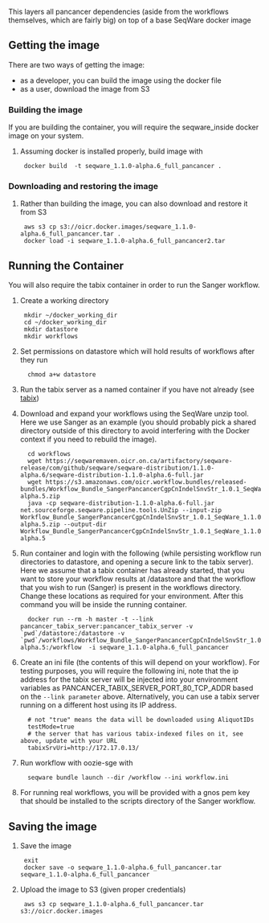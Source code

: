 This layers all pancancer dependencies (aside from the workflows themselves, which are fairly big)  on top of a base SeqWare docker image

## Getting the image

There are two ways of getting the image:
* as a developer, you can build the image using the docker file
* as a user, download the image from S3

### Building the image

If you are building the container, you will require the seqware\_inside docker image on your system. 

1. Assuming docker is installed properly, build image with 
 
        docker build  -t seqware_1.1.0-alpha.6_full_pancancer .

### Downloading and restoring the image

1. Rather than building the image, you can also download and restore it from S3 

        aws s3 cp s3://oicr.docker.images/seqware_1.1.0-alpha.6_full_pancancer.tar .
        docker load -i seqware_1.1.0-alpha.6_full_pancancer2.tar

## Running the Container

You will also require the tabix container in order to run the Sanger workflow. 

1. Create a working directory 

        mkdir ~/docker_working_dir
        cd ~/docker_working_dir 
        mkdir datastore
        mkdir workflows

2. Set permissions on datastore which will hold results of workflows after they run

         chmod a+w datastore

3. Run the tabix server as a named container if you have not already (see [tabix](../tabix)) 

4. Download and expand your workflows using the SeqWare unzip tool. Here we use Sanger as an example (you should probably pick a shared directory outside of this directory to avoid interfering with the Docker context if you need to rebuild the image). 

         cd workflows
         wget https://seqwaremaven.oicr.on.ca/artifactory/seqware-release/com/github/seqware/seqware-distribution/1.1.0-alpha.6/seqware-distribution-1.1.0-alpha.6-full.jar
         wget https://s3.amazonaws.com/oicr.workflow.bundles/released-bundles/Workflow_Bundle_SangerPancancerCgpCnIndelSnvStr_1.0.1_SeqWare_1.1.0-alpha.5.zip
         java -cp seqware-distribution-1.1.0-alpha.6-full.jar net.sourceforge.seqware.pipeline.tools.UnZip --input-zip Workflow_Bundle_SangerPancancerCgpCnIndelSnvStr_1.0.1_SeqWare_1.1.0-alpha.5.zip --output-dir  Workflow_Bundle_SangerPancancerCgpCnIndelSnvStr_1.0.1_SeqWare_1.1.0-alpha.5

5. Run container and login with the following (while persisting workflow run directories to datastore, and opening a secure link to the tabix server). Here we assume that a tabix container has already started, that you want to store your workflow results at /datastore and that the workflow that you wish to run (Sanger) is present in the workflows directory. Change these locations as required for your environment.  After this command you will be inside the running container.


         docker run --rm -h master -t --link pancancer_tabix_server:pancancer_tabix_server -v `pwd`/datastore:/datastore -v `pwd`/workflows/Workflow_Bundle_SangerPancancerCgpCnIndelSnvStr_1.0.1_SeqWare_1.1.0-alpha.5:/workflow  -i seqware_1.1.0-alpha.6_full_pancancer

6. Create an ini file (the contents of this will depend on your workflow). For testing purposes, you will require the following ini, note that the ip address for the tabix server will be injected into your environment variables as PANCANCER\_TABIX\_SERVER\_PORT\_80\_TCP\_ADDR based on the `--link parameter` above. Alternatively, you can use a tabix server running on a different host using its IP address.

         # not "true" means the data will be downloaded using AliquotIDs
         testMode=true
         # the server that has various tabix-indexed files on it, see above, update with your URL
         tabixSrvUri=http://172.17.0.13/   

7. Run workflow with oozie-sge with 

         seqware bundle launch --dir /workflow --ini workflow.ini

8. For running real workflows, you will be provided with a gnos pem key that should be installed to the scripts directory of the Sanger workflow.

## Saving the image

1. Save the image

        exit
        docker save -o seqware_1.1.0-alpha.6_full_pancancer.tar seqware_1.1.0-alpha.6_full_pancancer

2. Upload the image to S3 (given proper credentials)

        aws s3 cp seqware_1.1.0-alpha.6_full_pancancer.tar s3://oicr.docker.images
